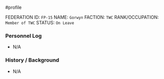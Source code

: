 #profile 

FEDERATION ID: `FP-15`
NAME: `Gorwyn`
FACTION: `TWC`
RANK/OCCUPATION: `Member of TWC`
STATUS: `On Leave`

### Personnel Log
- N/A

### History / Background
- N/A

